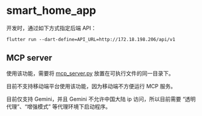 # smart_home_app

开发时，通过如下方式指定后端 API：

```shell
flutter run --dart-define=API_URL=http://172.18.198.206/api/v1
```

## MCP server

使用该功能，需要将 [mcp_server.py](https://github.com/sysu-aicpm/mcp-server/blob/main/mcp_server.py) 放置在可执行文件的同一目录下。

目前不支持移动端平台使用该功能，因为移动端不方便运行 MCP 服务。

目前仅支持 Gemini，并且 Gemini 不允许中国大陆 ip 访问，所以目前需要 “透明代理”、“增强模式” 等代理环境下启动程序。
